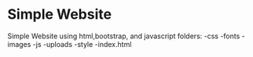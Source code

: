 # Simple Website
 Simple Website using html,bootstrap, and javascript
folders:
-css
-fonts
-images
-js
-uploads
-style
-index.html
